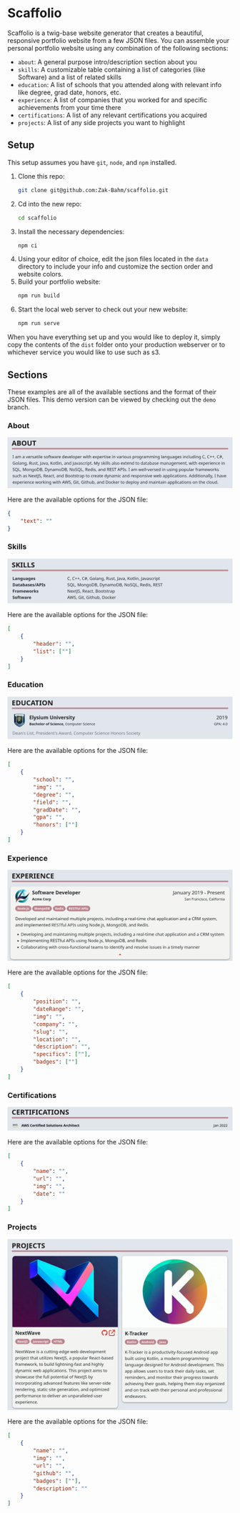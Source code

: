 # Scaffolio

Scaffolio is a twig-base website generator that creates a beautiful, responsive portfolio website from a few JSON files.
You can assemble your personal portfolio website using any combination of the following sections:

* `about`: A general purpose intro/description section about you
* `skills`: A customizable table containing a list of categories (like Software) and a list of related skills
* `education`: A list of schools that you attended along with relevant info like degree, grad date, honors, etc.
* `experience`: A list of companies that you worked for and specific achievements from your time there
* `certifications`: A list of any relevant certifications you acquired
* `projects`: A list of any side projects you want to highlight

## Setup

This setup assumes you have `git`, `node`, and `npm` installed.

1. Clone this repo:
    ```bash
    git clone git@github.com:Zak-Bahm/scaffolio.git
    ```
2. Cd into the new repo:
    ```bash
    cd scaffolio
    ```
3. Install the necessary dependencies:
    ```bash
    npm ci
    ```
4. Using your editor of choice, edit the json files located in the `data` directory to include your info and customize the section order and website colors.
5. Build your portfolio website:
    ```bash
    npm run build
    ```
6. Start the local web server to check out your new website:
    ```bash
    npm run serve
    ```

When you have everything set up and you would like to deploy it, simply copy the contents of the `dist` folder onto your production webserver or to whichever service you would like to use such as s3.

## Sections
These examples are all of the available sections and the format of their JSON files. This demo version can be viewed by checking out the `demo` branch.

### About
![About Desktop](./examples/about-desktop.png)

Here are the available options for the JSON file:

```json
{
    "text": ""
}
```

### Skills
![Skills Desktop](./examples/skills-desktop.png)

Here are the available options for the JSON file:

```json
[
    {
        "header": "",
        "list": [""]
    }
]
```

### Education
![Education Desktop](./examples/education-desktop.png)

Here are the available options for the JSON file:

```json
[
    {
        "school": "",
        "img": "",
        "degree": "",
        "field": "",
        "gradDate": "",
        "gpa": "",
        "honors": [""]
    }
]
```

### Experience
![Experience Desktop](./examples/experience-desktop.png)

Here are the available options for the JSON file:

```json
[
    {
        "position": "",
        "dateRange": "",
        "img": "",
        "company": "",
        "slug": "",
        "location": "",
        "description": "",
        "specifics": [""],
        "badges": [""]
    }
]
```

### Certifications
![Certifications Desktop](./examples/certifications-desktop.png)

Here are the available options for the JSON file:

```json
[
    {
        "name": "",
        "url": "",
        "img": "",
        "date": ""
    }
]
```

### Projects
![Projects Desktop](./examples/projects-desktop.png)

Here are the available options for the JSON file:

```json
[
    {
        "name": "",
        "img": "",
        "url": "",
        "github": "",
        "badges": [""],
        "description": ""
    }
]
```
